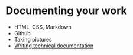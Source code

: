 # Documenting your work


- HTML, CSS, Markdown
- Github
- Taking pictures
- [Writing technical documentation](http://www.dozuki.com/Tech_Writing)

